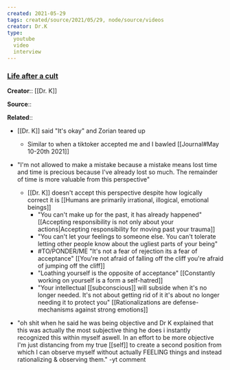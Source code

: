 ```yaml
---
created: 2021-05-29
tags: created/source/2021/05/29, node/source/videos
creator: Dr.K
type:
  youtube
  video
  interview
---
```


### [Life after a cult](https://www.youtube.com/watch?v=ldTMLhTMZAc)
**Creator**:: [[Dr. K]]
 
**Source**::

**Related**:: 
- [[Dr. K]] said "It's okay" and Zorian teared up
    - Similar to when a tiktoker accepted me and I bawled [[Journal#May 10-20th 2021]]
- "I'm not allowed to make a mistake because a mistake means lost time and time is precious because I've already lost so much. The remainder of time is more valuable from this perspective"
    - [[Dr. K]] doesn't accept this perspective despite how logically correct it is [[Humans are primarily irrational, illogical, emotional beings]]
        - "You can't make up for the past, it has already happened" [[Accepting responsibility is not only about your actions|Accepting responsibility for moving past your trauma]]
        - "You can't let your feelings to someone else. You can't tolerate letting other people know about the ugliest parts of your being"
        - #TO/PONDER/ME  "It's not a fear of rejection its a fear of acceptance" [[You're not afraid of falling off the cliff you're afraid of jumping off the cliff]]
        - "Loathing yourself is the opposite of acceptance" [[Constantly working on yourself is a form a self-hatred]]
        - "Your intellectual [[subconscious]] will subside when it's no longer needed. It's not about getting rid of it it's about no longer needing it to protect you" [[Rationalizations are defense-mechanisms against strong emotions]]

- "oh shit when he said he was being objective and Dr K explained that this was actually the most subjective thing he does i instantly recognized this within myself aswell. In an effort to be more objective I'm just distancing from my true [[self]] to create a second position from which I can observe myself without actually FEELING things and instead rationalizing & observing them." -yt comment
